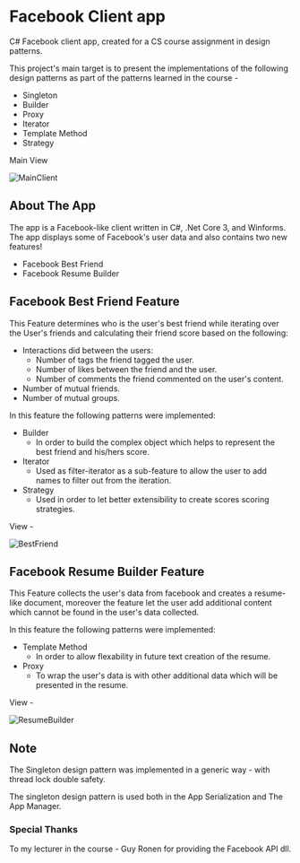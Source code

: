 # Facebook Client app

C# Facebook client app, created for a CS course assignment in design patterns.

This project's main target is to present the implementations of the following design patterns as part of the patterns learned in the course -

- Singleton
- Builder
- Proxy
- Iterator
- Template Method
- Strategy

Main View

![MainClient](https://github.com/OrPerDev/FacebookClientApp/assets/91319947/5e92017f-dba2-4f18-94a6-6b58ac074a60)


## About The App

The app is a Facebook-like client written in C#, .Net Core 3, and Winforms.
The app displays some of Facebook's user data and also contains two new features!
- Facebook Best Friend
- Facebook Resume Builder

## Facebook Best Friend Feature

This Feature determines who is the user's best friend while iterating over the User's friends and calculating their friend score based on the following:

- Interactions did between the users:
  -  Number of tags the friend tagged the user.
  -  Number of likes between the friend and the user.
  -  Number of comments the friend commented on the user's content.
-  Number of mutual friends.
-  Number of mutual groups.

In this feature the following patterns were implemented:
- Builder
  - In order to build the complex object which helps to represent the best friend and his/hers score.
- Iterator
  - Used as filter-iterator as a sub-feature to allow the user to add names to filter out from the iteration.
- Strategy
  - Used in order to let better extensibility to create scores scoring strategies.

View - 

![BestFriend](https://github.com/OrPerDev/FacebookClientApp/assets/91319947/84c677e3-2413-422b-8ad1-dc9432304f2b)

## Facebook Resume Builder Feature

This Feature collects the user's data from facebook and creates a resume-like document, moreover the feature let the user add additional content which cannot be found in the user's data collected.

In this feature the following patterns were implemented:
- Template Method
  - In order to allow flexability in future text creation of the resume.
- Proxy
  - To wrap the user's data is with other additional data which will be presented in the resume.

View -

![ResumeBuilder](https://github.com/OrPerDev/FacebookClientApp/assets/91319947/8403e514-66c9-4d9a-bf42-f543ff7e6a2c)

## Note

The Singleton design pattern was implemented in a generic way - with thread lock double safety.

The singleton design pattern is used both in the App Serialization and The App Manager.

### Special Thanks
To my lecturer in the course - Guy Ronen for providing the Facebook API dll.
